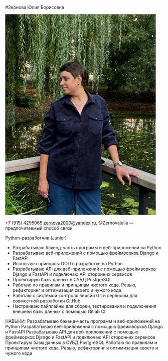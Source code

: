#Зернова Юлия Борисовна

![foto](https://github.com/Uzerborisovna/RESUME/blob/main/IMG_20240930_003936_707.jpg?raw=true)




+7 (915) 4295065
zernova2000@yandex.ru, @Zernovajulia — предпочитаемый способ связи

Python-разработчик (Junior)


- Разрабатываю бэкенд-часть программ и веб-приложений на Python
- Разрабатываю веб-приложений с помощью фреймворков Django и FastAPI
- Использую принципы ООП в разработке на Python
- Разрабатываю API для веб-приложений с помощью фреймворков Django и FastAPI и подключаю API сторонних сервисов
- Проектирую базы данных в СУБД PostgreSQL
- Работаю по правилам и принципам чистого кода. Ревью, рефакторинг и оптимизация своего и чужого кода
- Работаю с системой контроля версий Git и сервисом для совместной разработки GitHub
- Настраиваю пайплайны для сборки, тестирования и подключения внешней базы данных с помощью Gitlab CI


НАВЫКИ:
Разрабатываю бэкенд-часть программ и веб-приложений на Python
Разрабатываю веб-приложения с помощью фреймворков Django и FastAPI
Разрабатываю API для веб-приложений с помощью фреймворков Django и FastAPI и подключаю API сторонних сервисов
Проектирую базы данных в СУБД PostgreSQL
Работаю по правилам и принципам чистого кода.
Ревью, рефакторинг и оптимизация своего и чужого кода



